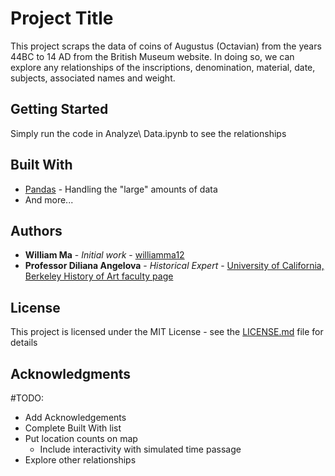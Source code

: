 # Project Title

This project scraps the data of coins of Augustus (Octavian) from the years 44BC to 14 AD from the British Museum website. In doing so, we can explore any relationships of the inscriptions, denomination, material, date, subjects, associated names and weight.

## Getting Started

Simply run the code in Analyze\ Data.ipynb to see the relationships

## Built With

* [Pandas](https://pandas.pydata.org) - Handling the "large" amounts of data
* And more...

## Authors

* **William Ma** - *Initial work* - [williamma12](https://github.com/williamma12)
* **Professor Diliana Angelova** - *Historical Expert* - [University of California, Berkeley History of Art faculty page](http://arthistory.berkeley.edu/person/1637809-diliana-angelova)

## License

This project is licensed under the MIT License - see the [LICENSE.md](LICENSE.md) file for details

## Acknowledgments

#TODO:

 * Add Acknowledgements
 * Complete Built With list
 * Put location counts on map
     * Include interactivity with simulated time passage
 * Explore other relationships
 
